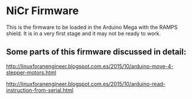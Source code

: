 # NiCr Firmware
This is the firmware to be loaded in the Arduino Mega with the RAMPS shield.
It is in a very first stage and it may not be ready to work.

## Some parts of this firmware discussed in detail:

http://linuxforanengineer.blogspot.com.es/2015/10/arduino-move-4-stepper-motors.html

http://linuxforanengineer.blogspot.com.es/2015/10/arduino-read-instruction-from-serial.html

